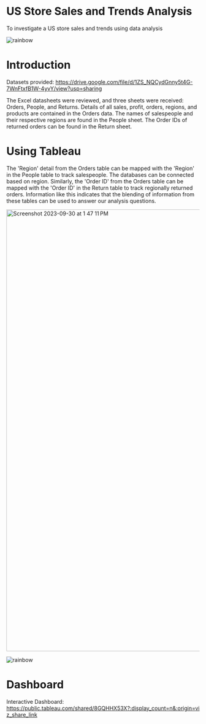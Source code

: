 # US Store Sales and Trends Analysis
To investigate a US store sales and trends using data analysis

![rainbow](https://github.com/Winxent/portfolio/assets/146320825/5dc438d2-e138-4db0-97a0-e5ae8c3473e8)

# Introduction
Datasets provided: https://drive.google.com/file/d/1ZS_NQCydGnny5t4G-7WnFtxfB1W-4yvY/view?usp=sharing

The Excel datasheets were reviewed, and three sheets were received: Orders, People, and Returns. Details of all sales, profit, orders, regions, and products are contained in the Orders data. The names of salespeople and their respective regions are found in the People sheet. The Order IDs of returned orders can be found in the Return sheet. 

# Using Tableau

The 'Region' detail from the Orders table can be mapped with the 'Region' in the People table to track salespeople. The databases can be connected based on region. Similarly, the 'Order ID' from the Orders table can be mapped with the 'Order ID' in the Return table to track regionally returned orders. Information like this indicates that the blending of information from these tables can be used to answer our analysis questions.

<img width="1152" alt="Screenshot 2023-09-30 at 1 47 11 PM" src="https://github.com/Winxent/Store-Trend-Analysis/assets/146320825/0ca4eae6-d6f2-4e49-a119-96b679ba6af2">

![rainbow](https://github.com/Winxent/portfolio/assets/146320825/5dc438d2-e138-4db0-97a0-e5ae8c3473e8)

# Dashboard

Interactive Dashboard: https://public.tableau.com/shared/8GQHHX53X?:display_count=n&:origin=viz_share_link
